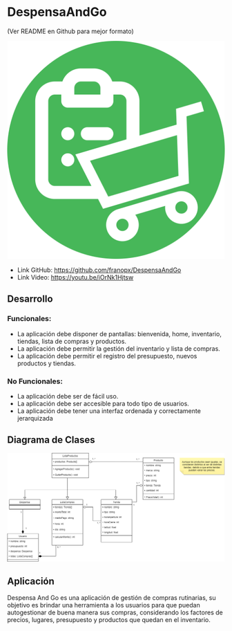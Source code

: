 # DespensaAndGo
(Ver README en Github para mejor formato)

![Logo](logo.png)

- Link GitHub: https://github.com/franopx/DespensaAndGo
- Link Video: https://youtu.be/iOrNk1Hjtsw

## Desarrollo
### Funcionales:
- La aplicación debe disponer de pantallas: bienvenida, home, inventario, tiendas, lista de compras y productos.
- La aplicación debe permitir la gestión del inventario y lista de compras.
- La aplicación debe permitir el registro del presupuesto, nuevos productos y tiendas.

### No Funcionales:
- La aplicación debe ser de fácil uso.
- La aplicación debe ser accesible para todo tipo de usuarios.
- La aplicación debe tener una interfaz ordenada y correctamente jerarquizada

## Diagrama de Clases
![Diagrama](diagrama_app.drawio.png)

## Aplicación
Despensa And Go es una aplicación de gestión de compras rutinarias, su objetivo es brindar una herramienta a los usuarios para que puedan autogestionar de buena manera sus compras, considerando los factores de precios, lugares, presupuesto y productos que quedan en el inventario.
